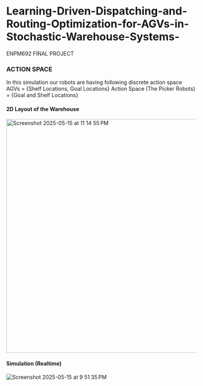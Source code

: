 # Learning-Driven-Dispatching-and-Routing-Optimization-for-AGVs-in-Stochastic-Warehouse-Systems-
ENPM692 FINAL PROJECT


### ACTION SPACE 

In this simulation our robots are having following discrete action space
        AGVs = {Shelf Locations, Goal Locations}
        Action Space (The Picker Robots) = {Goal and Shelf Locations}

#### 2D Layout of the Warehouse
<img width="619" alt="Screenshot 2025-05-15 at 11 14 55 PM" src="https://github.com/user-attachments/assets/0be3cb27-c881-44e2-8e23-81ce9a19dbed" />



#### Simulation (Realtime)
![Screenshot 2025-05-15 at 9 51 35 PM](https://github.com/user-attachments/assets/dfe16914-e6e0-42fe-b876-5e60902d1d3c)
